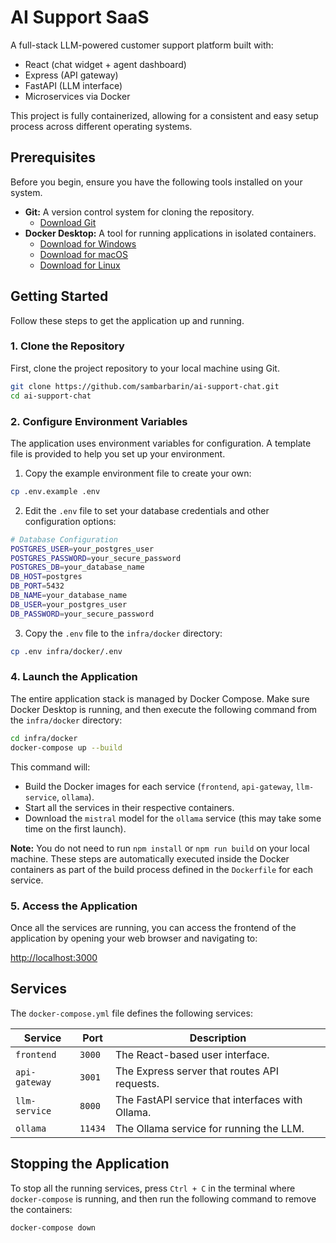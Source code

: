 # AI Support SaaS

A full-stack LLM-powered customer support platform built with:
- React (chat widget + agent dashboard)
- Express (API gateway)
- FastAPI (LLM interface)
- Microservices via Docker

This project is fully containerized, allowing for a consistent and easy setup process across different operating systems.

## Prerequisites

Before you begin, ensure you have the following tools installed on your system.

- **Git:** A version control system for cloning the repository.
  - [Download Git](https://git-scm.com/downloads)
- **Docker Desktop:** A tool for running applications in isolated containers.
  - [Download for Windows](https://docs.docker.com/desktop/install/windows-install/)
  - [Download for macOS](https://docs.docker.com/desktop/install/mac-install/)
  - [Download for Linux](https://docs.docker.com/desktop/install/linux-install/)

## Getting Started

Follow these steps to get the application up and running.

### 1. Clone the Repository

First, clone the project repository to your local machine using Git.

```bash
git clone https://github.com/sambarbarin/ai-support-chat.git
cd ai-support-chat
```

### 2. Configure Environment Variables

The application uses environment variables for configuration. A template file is provided to help you set up your environment.

1. Copy the example environment file to create your own:

```bash
cp .env.example .env
```

2. Edit the `.env` file to set your database credentials and other configuration options:

```bash
# Database Configuration
POSTGRES_USER=your_postgres_user
POSTGRES_PASSWORD=your_secure_password
POSTGRES_DB=your_database_name
DB_HOST=postgres
DB_PORT=5432
DB_NAME=your_database_name
DB_USER=your_postgres_user
DB_PASSWORD=your_secure_password
```

3. Copy the `.env` file to the `infra/docker` directory:

```bash
cp .env infra/docker/.env
```

### 4. Launch the Application

The entire application stack is managed by Docker Compose. Make sure Docker Desktop is running, and then execute the following command from the `infra/docker` directory:

```bash
cd infra/docker
docker-compose up --build
```

This command will:
- Build the Docker images for each service (`frontend`, `api-gateway`, `llm-service`, `ollama`).
- Start all the services in their respective containers.
- Download the `mistral` model for the `ollama` service (this may take some time on the first launch).

**Note:** You do not need to run `npm install` or `npm run build` on your local machine. These steps are automatically executed inside the Docker containers as part of the build process defined in the `Dockerfile` for each service.

### 5. Access the Application

Once all the services are running, you can access the frontend of the application by opening your web browser and navigating to:

[http://localhost:3000](http://localhost:3000)

## Services

The `docker-compose.yml` file defines the following services:

| Service       | Port      | Description                                      |
|---------------|-----------|--------------------------------------------------|
| `frontend`    | `3000`    | The React-based user interface.                  |
| `api-gateway` | `3001`    | The Express server that routes API requests.     |
| `llm-service` | `8000`    | The FastAPI service that interfaces with Ollama. |
| `ollama`      | `11434`   | The Ollama service for running the LLM.          |

## Stopping the Application

To stop all the running services, press `Ctrl + C` in the terminal where `docker-compose` is running, and then run the following command to remove the containers:

```bash
docker-compose down
